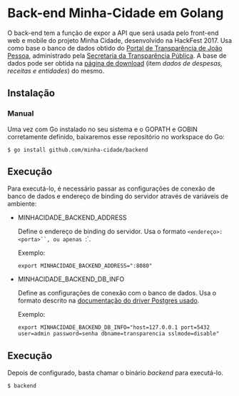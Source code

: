 # Back-end Minha-Cidade em Golang
O back-end tem a função de expor a API que será usada pelo front-end web e 
mobile do projeto Minha Cidade, desenvolvido na HackFest 2017. Usa como base
o banco de dados obtido do [Portal de Transparência de João Pessoa](http://transparencia.joaopessoa.pb.gov.br/),
administrado pela [Secretaria da Transparência Pública](http://www.joaopessoa.pb.gov.br/secretarias/setransp/).
A base de dados pode ser obtida na [página de download](http://transparencia.joaopessoa.pb.gov.br/download) (item *dados de despesas, receitas e entidades*)
do mesmo.

## Instalação
### Manual
Uma vez com Go instalado no seu sistema e o GOPATH e GOBIN corretamente definido, baixaremos
esse repositório no workspace do Go:

    $ go install github.com/minha-cidade/backend

## Execução
Para executá-lo, é necessário passar as configurações de conexão de banco de 
dados e endereço de binding do servidor através de variáveis de ambiente:

* MINHACIDADE_BACKEND_ADDRESS

  Define o endereço de binding do servidor. Usa o formato `<endereço>:<porta>``,
  ou apenas `:<porta>`.

  Exemplo:
  
      export MINHACIDADE_BACKEND_ADDRESS=":8080"

* MINHACIDADE_BACKEND_DB_INFO

  Define as configurações de conexão com o banco de dados. Usa o formato descrito
  na [documentação do driver Postgres usado](https://godoc.org/github.com/lib/pq#hdr-Connection_String_Parameters).

  Exemplo:
  
      export MINHACIDADE_BACKEND_DB_INFO="host=127.0.0.1 port=5432 user=admin password=senha dbname=transparencia sslmode=disable"

## Execução

Depois de configurado, basta chamar o binário *backend* para executá-lo.

    $ backend
